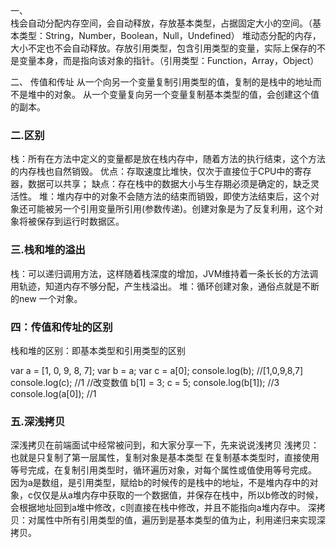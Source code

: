 一、  
栈会自动分配内存空间，会自动释放，存放基本类型，占据固定大小的空间。（基本类型：String，Number，Boolean，Null，Undefined）
堆动态分配的内存，大小不定也不会自动释放。存放引用类型，包含引用类型的变量，实际上保存的不是变量本身，而是指向该对象的指针。（引用类型：Function，Array，Object）

二、  传值和传址
从一个向另一个变量复制引用类型的值，复制的是栈中的地址而不是堆中的对象。
从一个变量复向另一个变量复制基本类型的值，会创建这个值的副本。


### 二.区别
栈：所有在方法中定义的变量都是放在栈内存中，随着方法的执行结束，这个方法的内存栈也自然销毁。
优点：存取速度比堆快，仅次于直接位于CPU中的寄存器，数据可以共享；
缺点：存在栈中的数据大小与生存期必须是确定的，缺乏灵活性。
堆：堆内存中的对象不会随方法的结束而销毁，即使方法结束后，这个对象还可能被另一个引用变量所引用(参数传递)。创建对象是为了反复利用，这个对象将被保存到运行时数据区。
### 三.栈和堆的溢出
栈：可以递归调用方法，这样随着栈深度的增加，JVM维持着一条长长的方法调用轨迹，知道内存不够分配，产生栈溢出。
堆：循环创建对象，通俗点就是不断的new 一个对象。
### 四：传值和传址的区别
栈和堆的区别：即基本类型和引用类型的区别

var a = [1, 0, 9, 8, 7];
var b = a;
var c = a[0];
console.log(b); //[1,0,9,8,7]
console.log(c); //1
//改变数值
b[1] = 3;
c = 5;
console.log(b[1]); //3
console.log(a[0]); //1

### 五.深浅拷贝
深浅拷贝在前端面试中经常被问到，和大家分享一下，先来说说浅拷贝
浅拷贝：也就是只复制了第一层属性，复制对象是基本类型
在复制基本类型时，直接使用等号完成，在复制引用类型时，循环遍历对象，对每个属性或值使用等号完成。
因为a是数组，是引用类型，赋给b的时候传的是栈中的地址，不是堆内存中的对象，c仅仅是从a堆内存中获取的一个数据值，并保存在栈中，所以b修改的时候，会根据地址回到a堆中修改，c则直接在栈中修改，并且不能指向a堆内存中。
深拷贝：对属性中所有引用类型的值，遍历到是基本类型的值为止，利用递归来实现深拷贝。




